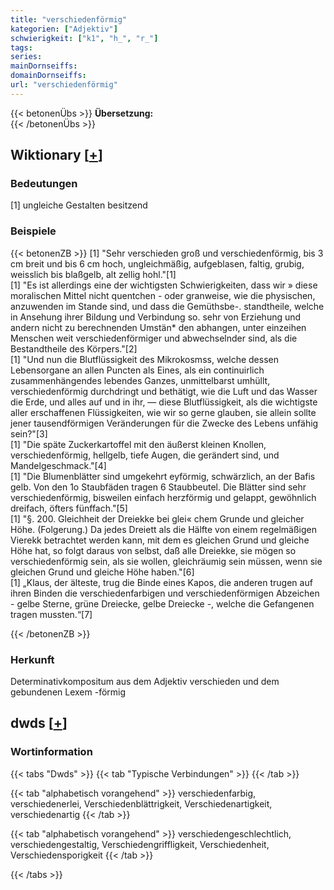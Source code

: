 ```yaml
---
title: "verschiedenförmig"
kategorien: ["Adjektiv"]
schwierigkeit: ["k1", "h_", "r_"]
tags:
series:
mainDornseiffs:
domainDornseiffs:
url: "verschiedenförmig"
---
```


{{< betonenÜbs >}}
**Übersetzung:**  
{{< /betonenÜbs >}}

## Wiktionary [[+](https://de.wiktionary.org/wiki/verschiedenförmig)]

### Bedeutungen
[1] ungleiche Gestalten besitzend  

### Beispiele
{{< betonenZB >}}
[1] "Sehr verschieden groß und verschiedenförmig, bis 3 cm breit und bis 6 cm hoch, ungleichmäßig, aufgeblasen, faltig, grubig, weisslich bis blaßgelb, alt zellig hohl."[1]  
[1] "Es ist allerdings eine der wichtigsten Schwierigkeiten, dass wir » diese moralischen Mittel nicht quentchen - oder granweise, wie die physischen, anzuwenden im Stande sind, und dass die Gemüthsbe-. standtheile, welche in Ansehung ihrer Bildung und Verbindung so. sehr von Erziehung und andern nicht zu berechnenden Umstän* den abhangen, unter einzeihen Menschen weit verschiedenförmiger und abwechselnder sind, als die Bestandtheile des Körpers."[2]  
[1] "Und nun die Blutflüssigkeit des Mikrokosmss, welche dessen Lebensorgane an allen Puncten als Eines, als ein continuirlich zusammenhängendes lebendes Ganzes, unmittelbarst umhüllt, verschiedenförmig durchdringt und bethätigt, wie die Luft und das Wasser die Erde, und alles auf und in ihr, — diese Blutflüssigkeit, als die wichtigste aller erschaffenen Flüssigkeiten, wie wir so gerne glauben, sie allein sollte jener tausendförmigen Veränderungen für die Zwecke des Lebens unfähig sein?"[3]  
[1] "Die späte Zuckerkartoffel mit den äußerst kleinen Knollen, verschiedenförmig, hellgelb, tiefe Augen, die gerändert sind, und Mandelgeschmack."[4]  
[1] "Die Blumenblätter sind umgekehrt eyförmig, schwärzlich, an der Bafis gelb. Von den 1o Staubfäden tragen 6 Staubbeutel. Die Blätter sind sehr verschiedenförmig, bisweilen einfach herzförmig und gelappt, gewöhnlich dreifach, öfters fünffach."[5]  
[1] "§. 200. Gleichheit der Dreiekke bei glei« chem Grunde und gleicher Höhe. (Folgerung.) Da jedes Dreiett als die Hälfte von einem regelmäßigen Vierekk betrachtet werden kann, mit dem es gleichen Grund und gleiche Höhe hat, so folgt daraus von selbst, daß alle Dreiekke, sie mögen so verschiedenförmig sein, als sie wollen, gleichräumig sein müssen, wenn sie gleichen Grund und gleiche Höhe haben."[6]  
[1] „Klaus, der älteste, trug die Binde eines Kapos, die anderen trugen auf ihren Binden die verschiedenfarbigen und verschiedenförmigen Abzeichen - gelbe Sterne, grüne Dreiecke, gelbe Dreiecke -, welche die Gefangenen tragen mussten.“[7]  

{{< /betonenZB >}}
### Herkunft
Determinativkompositum aus dem Adjektiv verschieden und dem gebundenen Lexem -förmig  



## dwds [[+](https://www.dwds.de/wb/verschiedenförmig)]

### Wortinformation
{{< tabs "Dwds" >}}
{{< tab "Typische Verbindungen" >}}
{{< /tab >}}

{{< tab "alphabetisch vorangehend" >}}
verschiedenfarbig, verschiedenerlei, Verschiedenblättrigkeit, Verschiedenartigkeit, verschiedenartig
{{< /tab >}}

{{< tab "alphabetisch vorangehend" >}}
verschiedengeschlechtlich, verschiedengestaltig, Verschiedengriffligkeit, Verschiedenheit, Verschiedensporigkeit
{{< /tab >}}

{{< /tabs >}}


